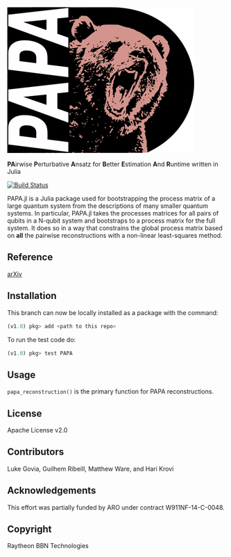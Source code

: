 ![PAPA](docs/images/PAPA_BEAR_small.png)

**PA**irwise **P**erturbative **A**nsatz for **B**etter **E**stimation **A**nd **R**untime written in Julia

[![Build Status](https://travis-ci.com/BBN-Q/PAPA.jl.svg?branch=master)](https://travis-ci.com/BBN-Q/PAPA.jl)

PAPA.jl is a Julia package used for bootstrapping the process matrix of a large quantum system from the descriptions of many smaller quantum systems.  In particular, PAPA.jl takes the processes matrices for all pairs of qubits in a N-qubit system and bootstraps to a process matrix for the full system. It does so in a way that constrains the global process matrix based on __all__ the pairwise reconstructions with a non-linear least-squares method.

## Reference
[arXiv](https://arxiv.org/abs/1902.10821)

## Installation
This branch can now be locally installed as a package with the command:
```julia
(v1.0) pkg> add <path to this repo>
```

To run the test code do:
```julia
(v1.0) pkg> test PAPA
```

## Usage
`papa_reconstruction()` is the primary function for PAPA reconstructions.

## License
Apache License v2.0

## Contributors
Luke Govia, Guilhem Ribeill, Matthew Ware, and Hari Krovi

## Acknowledgements
This effort was partially funded by ARO under contract W911NF-14-C-0048.

## Copyright
Raytheon BBN Technologies
